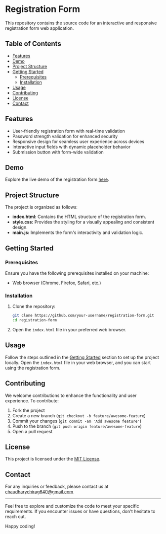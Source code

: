 # Registration Form

This repository contains the source code for an interactive and responsive registration form web application.

## Table of Contents

- [Features](#features)
- [Demo](#demo)
- [Project Structure](#project-structure)
- [Getting Started](#getting-started)
  - [Prerequisites](#prerequisites)
  - [Installation](#installation)
- [Usage](#usage)
- [Contributing](#contributing)
- [License](#license)
- [Contact](#contact)

## Features

- User-friendly registration form with real-time validation
- Password strength validation for enhanced security
- Responsive design for seamless user experience across devices
- Interactive input fields with dynamic placeholder behavior
- Submission button with form-wide validation

## Demo

Explore the live demo of the registration form [here](#https://chirag640.github.io/RegistrationForm/).

## Project Structure

The project is organized as follows:

- **index.html:** Contains the HTML structure of the registration form.
- **style.css:** Provides the styling for a visually appealing and consistent design.
- **main.js:** Implements the form's interactivity and validation logic.

## Getting Started

### Prerequisites

Ensure you have the following prerequisites installed on your machine:

- Web browser (Chrome, Firefox, Safari, etc.)

### Installation

1. Clone the repository:

    ```bash
    git clone https://github.com/your-username/registration-form.git
    cd registration-form
    ```

2. Open the `index.html` file in your preferred web browser.

## Usage

Follow the steps outlined in the [Getting Started](#getting-started) section to set up the project locally. Open the `index.html` file in your web browser, and you can start using the registration form.

## Contributing

We welcome contributions to enhance the functionality and user experience. To contribute:

1. Fork the project
2. Create a new branch (`git checkout -b feature/awesome-feature`)
3. Commit your changes (`git commit -am 'Add awesome feature'`)
4. Push to the branch (`git push origin feature/awesome-feature`)
5. Open a pull request

## License

This project is licensed under the [MIT License](LICENSE).

## Contact

For any inquiries or feedback, please contact us at [chaudharychirag640@gmail.com](mailto:chaudharychirag640@gmail.com).

---

Feel free to explore and customize the code to meet your specific requirements. If you encounter issues or have questions, don't hesitate to reach out.

Happy coding!
